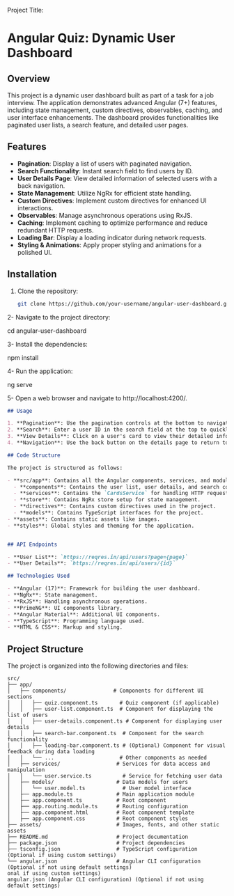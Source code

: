 Project Title:
# Angular Quiz: Dynamic User Dashboard

## Overview

This project is a dynamic user dashboard built as part of a task for a job interview. The application demonstrates advanced Angular (7+) features, including state management, custom directives, observables, caching, and user interface enhancements. The dashboard provides functionalities like paginated user lists, a search feature, and detailed user pages.

## Features

- **Pagination**: Display a list of users with paginated navigation.
- **Search Functionality**: Instant search field to find users by ID.
- **User Details Page**: View detailed information of selected users with a back navigation.
- **State Management**: Utilize NgRx for efficient state handling.
- **Custom Directives**: Implement custom directives for enhanced UI interactions.
- **Observables**: Manage asynchronous operations using RxJS.
- **Caching**: Implement caching to optimize performance and reduce redundant HTTP requests.
- **Loading Bar**: Display a loading indicator during network requests.
- **Styling & Animations**: Apply proper styling and animations for a polished UI.

## Installation

1. Clone the repository:
   ```bash
   git clone https://github.com/your-username/angular-user-dashboard.git
2- Navigate to the project directory:

cd angular-user-dashboard

3- Install the dependencies:

npm install

4- Run the application:

ng serve

5- Open a web browser and navigate to http://localhost:4200/.

```markdown
## Usage

1. **Pagination**: Use the pagination controls at the bottom to navigate through the list of users.
2. **Search**: Enter a user ID in the search field at the top to quickly find a user.
3. **View Details**: Click on a user's card to view their detailed information.
4. **Navigation**: Use the back button on the details page to return to the main user list.

## Code Structure

The project is structured as follows:

- **src/app**: Contains all the Angular components, services, and modules.
  - **components**: Contains the user list, user details, and search components.
  - **services**: Contains the `CardsService` for handling HTTP requests and caching.
  - **store**: Contains NgRx store setup for state management.
  - **directives**: Contains custom directives used in the project.
  - **models**: Contains TypeScript interfaces for the project.
- **assets**: Contains static assets like images.
- **styles**: Global styles and theming for the application.


## API Endpoints

- **User List**: `https://reqres.in/api/users?page={page}`
- **User Details**: `https://reqres.in/api/users/{id}`

## Technologies Used

- **Angular (17)**: Framework for building the user dashboard.
- **NgRx**: State management.
- **RxJS**: Handling asynchronous operations.
- **PrimeNG**: UI components library.
- **Angular Material**: Additional UI components.
- **TypeScript**: Programming language used.
- **HTML & CSS**: Markup and styling.

```
## Project Structure

The project is organized into the following directories and files:

```plaintext
src/
├── app/
│   ├── components/               # Components for different UI sections
│   │   ├── quiz.component.ts       # Quiz component (if applicable)
│   │   ├── user-list.component.ts  # Component for displaying the list of users
│   │   ├── user-details.component.ts # Component for displaying user details
│   │   ├── search-bar.component.ts  # Component for the search functionality
│   │   ├── loading-bar.component.ts # (Optional) Component for visual feedback during data loading
│   │   └── ...                     # Other components as needed
│   ├── services/                  # Services for data access and manipulation
│   │   └── user.service.ts          # Service for fetching user data
│   ├── models/                    # Data models for users
│   │   └── user.model.ts            # User model interface
│   ├── app.module.ts              # Main application module
│   ├── app.component.ts           # Root component
│   ├── app.routing.module.ts      # Routing configuration
│   ├── app.component.html         # Root component template
│   ├── app.component.css          # Root component styles
├── assets/                        # Images, fonts, and other static assets
├── README.md                      # Project documentation
├── package.json                   # Project dependencies
├── tsconfig.json                  # TypeScript configuration (Optional if using custom settings)
└── angular.json                   # Angular CLI configuration (Optional if not using default settings)
onal if using custom settings)
angular.json (Angular CLI configuration) (Optional if not using default settings)

